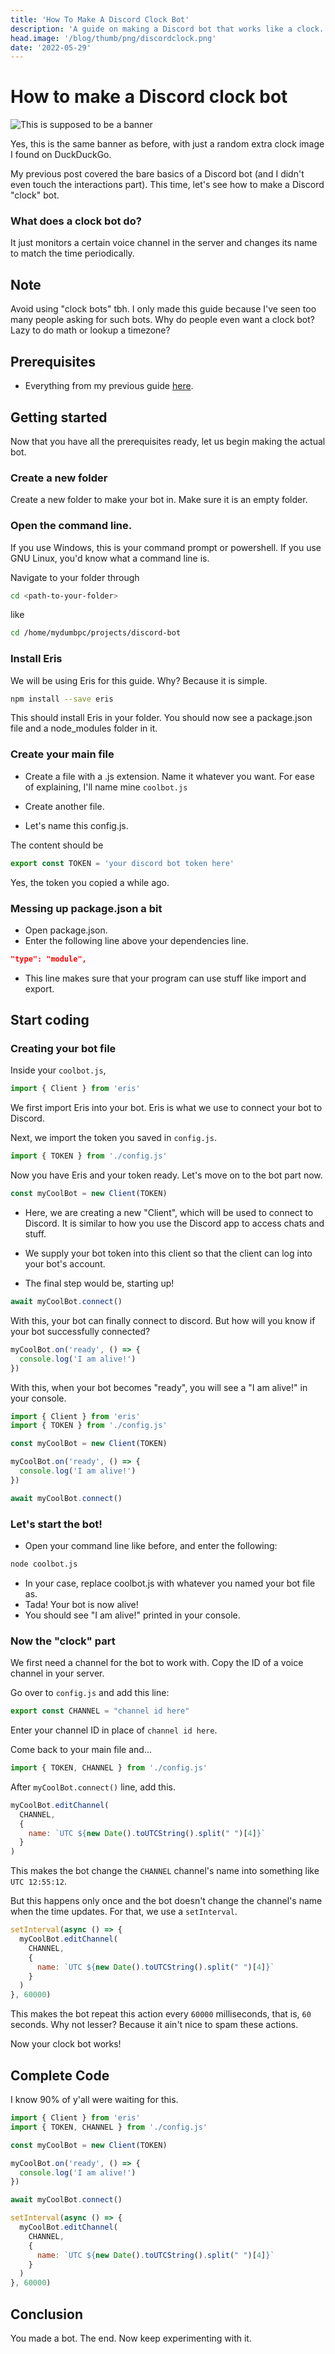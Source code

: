 ```yaml
---
title: 'How To Make A Discord Clock Bot'
description: 'A guide on making a Discord bot that works like a clock.'
head.image: '/blog/thumb/png/discordclock.png'
date: '2022-05-29'
---
```


# How to make a Discord clock bot

![This is supposed to be a banner](/blog/banner/discordclock.webp)

Yes, this is the same banner as before, with just a random extra clock image I found on DuckDuckGo. 

My previous post covered the bare basics of a Discord bot (and I didn't even touch the interactions part). This time, let's see how to make a Discord "clock" bot. 

### What does a clock bot do?
It just monitors a certain voice channel in the server and changes its name to match the time periodically.

## Note
Avoid using "clock bots" tbh. I only made this guide because I've seen too many people asking for such bots. Why do people even want a clock bot? Lazy to do math or lookup a timezone?

## Prerequisites

   * Everything from my previous guide [here](/blog/post/simple-discord-bot#prerequisites).

## Getting started

Now that you have all the prerequisites ready, let us begin making the actual bot.

### Create a new folder
Create a new folder to make your bot in. Make sure it is an empty folder.
### Open the command line.
If you use Windows, this is your command prompt or powershell. If you use GNU Linux, you'd know what a command line is.

Navigate to your folder through

```sh
cd <path-to-your-folder>
```

like

```sh
cd /home/mydumbpc/projects/discord-bot
```

### Install Eris

We will be using Eris for this guide. Why? Because it is simple.

```sh
npm install --save eris
```

This should install Eris in your folder. You should now see a package.json file and a node_modules folder in it.

### Create your main file

* Create a file with a .js extension. Name it whatever you want. For ease of explaining, I'll name mine `coolbot.js`

* Create another file.

* Let's name this config.js.

The content should be

```js
export const TOKEN = 'your discord bot token here'
```

Yes, the token you copied a while ago.

### Messing up package.json a bit

*  Open package.json.
*  Enter the following line above your dependencies line.

```json
"type": "module",
```

* This line makes sure that your program can use stuff like import and export.

## Start coding

### Creating your bot file

Inside your `coolbot.js`,

```js
import { Client } from 'eris'
```

We first import Eris into your bot. Eris is what we use to connect your bot to Discord.

Next, we import the token you saved in `config.js`.

```js
import { TOKEN } from './config.js'
```

Now you have Eris and your token ready. Let's move on to the bot part now.

```js
const myCoolBot = new Client(TOKEN)
```

* Here, we are creating a new "Client", which will be used to connect to Discord. It is similar to how you use the Discord app to access chats and stuff.

* We supply your bot token into this client so that the client can log into your bot's account.

* The final step would be, starting up!

```js
await myCoolBot.connect()
```

With this, your bot can finally connect to discord. But how will you know if your bot successfully connected?

```js
myCoolBot.on('ready', () => {
  console.log('I am alive!')
})
```

With this, when your bot becomes "ready", you will see a "I am alive!" in your console.

```js
import { Client } from 'eris'
import { TOKEN } from './config.js'

const myCoolBot = new Client(TOKEN)

myCoolBot.on('ready', () => {
  console.log('I am alive!')
})

await myCoolBot.connect()
```

### Let's start the bot!

* Open your command line like before, and enter the following:

```sh
node coolbot.js
```

* In your case, replace coolbot.js with whatever you named your bot file as.
* Tada! Your bot is now alive!
* You should see "I am alive!" printed in your console.

### Now the "clock" part

We first need a channel for the bot to work with. Copy the ID of a voice channel in your server.

Go over to `config.js` and add this line:

```js
export const CHANNEL = "channel id here"
```

Enter your channel ID in place of `channel id here`.

Come back to your main file and...

```js
import { TOKEN, CHANNEL } from './config.js'
```

After `myCoolBot.connect()` line, add this.

```js
myCoolBot.editChannel(
  CHANNEL, 
  {
    name: `UTC ${new Date().toUTCString().split(" ")[4]}`
  }
)
```

This makes the bot change the `CHANNEL` channel's name into something like `UTC 12:55:12`.

But this happens only once and the bot doesn't change the channel's name when the time updates. For that, we use a `setInterval`.

```js
setInterval(async () => {
  myCoolBot.editChannel(
    CHANNEL, 
    {
      name: `UTC ${new Date().toUTCString().split(" ")[4]}`
    }
  )
}, 60000)
```

This makes the bot repeat this action every `60000` milliseconds, that is, `60` seconds. Why not lesser? Because it ain't nice to spam these actions.

Now your clock bot works!


## Complete Code

I know 90% of y'all were waiting for this.

```js
import { Client } from 'eris'
import { TOKEN, CHANNEL } from './config.js'

const myCoolBot = new Client(TOKEN)

myCoolBot.on('ready', () => {
  console.log('I am alive!')
})

await myCoolBot.connect()

setInterval(async () => {
  myCoolBot.editChannel(
    CHANNEL, 
    {
      name: `UTC ${new Date().toUTCString().split(" ")[4]}`
    }
  )
}, 60000)
```

## Conclusion

You made a bot. The end. Now keep experimenting with it.